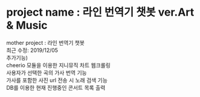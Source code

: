 # project name : 라인 번역기 챗봇 ver.Art & Music<br>
mother project : 라인 번역기 챗봇<br>
최근 수정: 2019/12/05<br>
추가기능)<br>
cheerio 모듈을 이용한 지니뮤직 차트 웹크롤링<br>
사용자가 선택한 곡의 가사 번역 기능<br>
가사를 포함한 사진 url 전송 시 노래 검색 기능<br>
DB를 이용한 현재 진행중인 콘서트 목록 출력<br>
